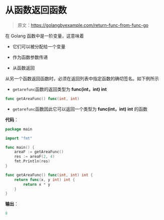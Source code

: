 # 从函数返回函数

> 原文：<https://golangbyexample.com/return-func-from-func-go>

在 Golang 函数中是一阶变量，这意味着

*   它们可以被分配给一个变量

*   作为函数参数传递

*   从函数返回

从另一个函数返回函数时，必须在返回列表中指定函数的确切签名。如下例所示

*   `getarefunc`函数的返回类型为 **func(int，int) int**

```go
func getAreaFunc() func(int, int)
```

*   `getarefunc`函数因此它可以返回一个类型为 **func(int，int) int** 的函数

**代码**：

```go
package main

import "fmt"

func main() {
    areaF := getAreaFunc()
    res := areaF(2, 4)
    fmt.Println(res)
}

func getAreaFunc() func(int, int) int {
    return func(x, y int) int {
        return x * y
    }
}
```

**输出**：

```go
8
```